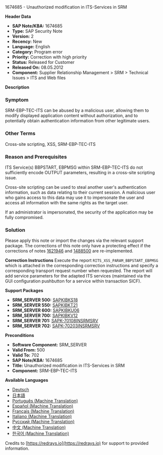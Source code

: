 1674685 - Unauthorized modification in ITS-Services in SRM

**Header Data**
- **SAP Note/KBA:** 1674685
- **Type:** SAP Security Note
- **Version:** 2
- **Recency:** New
- **Language:** English
- **Category:** Program error
- **Priority:** Correction with high priority
- **Status:** Released for Customer
- **Released On:** 08.05.2012
- **Component:** Supplier Relationship Management > SRM > Technical Issues > ITS and Web files

**Description**

### Symptom
SRM-EBP-TEC-ITS can be abused by a malicious user, allowing them to modify displayed application content without authorization, and to potentially obtain authentication information from other legitimate users.

### Other Terms
Cross-site scripting, XSS, SRM-EBP-TEC-ITS

### Reason and Prerequisites
ITS Service(s) BBPSTART, EBPMSG within SRM-EBP-TEC-ITS do not sufficiently encode OUTPUT parameters, resulting in a cross-site scripting issue.

Cross-site scripting can be used to steal another user's authentication information, such as data relating to their current session. A malicious user who gains access to this data may use it to impersonate the user and access all information with the same rights as the target user.

If an administrator is impersonated, the security of the application may be fully compromised.

### Solution
Please apply this note or import the changes via the relevant support package. The corrections of this note only have a protecting effect if the corrections of notes [1621946](https://me.sap.com/notes/1621946) and [1488500](https://me.sap.com/notes/1488500) are re-implemented.

**Correction Instructions**
Execute the report `RITS_XSS_PARAM_BBPSTART_EBPMSG` which is attached in the corresponding correction instructions and specify a corresponding transport request number when requested. The report will add service parameters for the adapted ITS services (maintained via the GUI configuration pushbutton for a service within transaction SICF).

**Support Packages**
- **SRM_SERVER 500:** [SAPKIBKS18](https://me.sap.com/supportpackage/SAPKIBKS18)
- **SRM_SERVER 550:** [SAPKIBKT21](https://me.sap.com/supportpackage/SAPKIBKT21)
- **SRM_SERVER 600:** [SAPKIBKU06](https://me.sap.com/supportpackage/SAPKIBKU06)
- **SRM_SERVER 700:** [SAPKIBKV12](https://me.sap.com/supportpackage/SAPKIBKV12)
- **SRM_SERVER 701:** [SAPK-70108INSRMSRV](https://me.sap.com/supportpackage/SAPK-70108INSRMSRV)
- **SRM_SERVER 702:** [SAPK-70203INSRMSRV](https://me.sap.com/supportpackage/SAPK-70203INSRMSRV)

**Preconditions**
- **Software Component:** SRM_SERVER
- **Valid From:** 500
- **Valid To:** 702
- **SAP Note/KBA:** 1674685
- **Title:** Unauthorized modification in ITS-Services in SRM
- **Component:** SRM-EBP-TEC-ITS

**Available Languages**
- [Deutsch](https://me.sap.com/notes/0001674685/D)
- [日本語](https://me.sap.com/notes/0001674685/J)
- [Português (Machine Translation)](https://me.sap.com/notes/0001674685/P)
- [Español (Machine Translation)](https://me.sap.com/notes/0001674685/S)
- [Français (Machine Translation)](https://me.sap.com/notes/0001674685/F)
- [Italiano (Machine Translation)](https://me.sap.com/notes/0001674685/I)
- [Русский (Machine Translation)](https://me.sap.com/notes/0001674685/R)
- [中文 (Machine Translation)](https://me.sap.com/notes/0001674685/1)
- [한국어 (Machine Translation)](https://me.sap.com/notes/0001674685/3)

Credits to [https://redrays.io](https://redrays.io) for support to provided information.